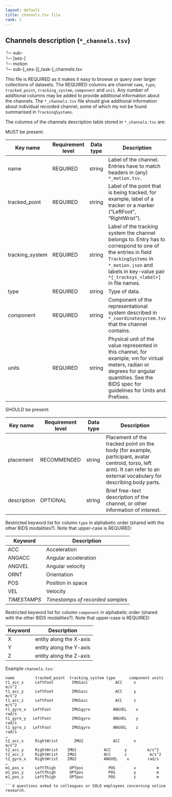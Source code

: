 ```yaml
---
layout: default
title: channels.tsv file
rank: 1
---
```


## Channels description (`*_channels.tsv`)

└─ sub-<label>\
└─ \[ses-<label>]\
└─ motion\
└─ sub-<label>\[\_ses-<label>][\_task-<label>\]_channels.tsv

This file is REQUIRED as it makes it easy to browse or query over larger collections of datasets. The REQUIRED columns are channel `name`, `type`, `tracked_point`, `tracking_system`, `component` and `unit`. Any number of additional columns may be added to provide additional information about the channels. The `*_channels.tsv` file should give additional information about individual recorded channel, some of which my not be found summarised in `TrackingSystems`.

The columns of the channels description table stored in `*_channels.tsv` are:

MUST be present:

| **Key name**    | **Requirement level** | **Data type** | **Description**                                                                                                                                                                                                     |
| --------------- | --------------------- | ------------- | ------------------------------------------------------------------------------------------------------------------------------------------------------------------------------------------------------------------- |
| name            | REQUIRED              | string        | Label of the channel. Entries have to match headers in (any) `*_motion.tsv.`                                                                                                                                        |
| tracked_point   | REQUIRED              | string        | Label of the point that is being tracked, for example, label of a tracker or a marker (“LeftFoot”, “RightWrist”).                                                                                                   |
| tracking_system | REQUIRED              | string        | Label of the tracking system the channel belongs to. Entry has to correspond to one of the entries in field `TrackingSystems` in `*_motion.json` and labels in key-value pair `*[_tracksys_<label>]` in file names. |
| type            | REQUIRED              | string        | Type of data.                                                                                                                                                                                                       |
| component       | REQUIRED              | string        | Component of the representational system described in `*_coordinatesystem.tsv` that the channel contains.                                                                                                           |
| units           | REQUIRED              | string        | Physical unit of the value represented in this channel, for example, vm for virtual meters, radian or degrees for angular quantities. See the BIDS spec for guidelines for Units and Prefixes.                      |

SHOULD be present:

| **Key name** | **Requirement level** | **Data type** | **Description**                                                                                                                                                            |
| ------------ | --------------------- | ------------- | -------------------------------------------------------------------------------------------------------------------------------------------------------------------------- |
| placement    | RECOMMENDED           | string        | Placement of the tracked point on the body (for example, participant, avatar centroid, torso, left arm). It can refer to an external vocabulary for describing body parts. |
| description  | OPTIONAL              | string        | Brief free-text description of the channel, or other information of interest.                                                                                              |

Restricted keyword list for column `type` in alphabetic order (shared with the other BIDS modalities?). Note that upper-case is REQUIRED:

| **Keyword**  | **Description**                  |
| ------------ | -------------------------------- |
| ACC          | Acceleration                     |
| ANGACC       | Angular acceleration             |
| ANGVEL       | Angular velocity                 |
| ORNT         | Orientation                      |
| POS          | Position in space                |
| VEL          | Velocity                         |
| *TIMESTAMPS* | *Timestamps of recorded samples* |

Restricted keyword list for column `component` in alphabetic order (shared with the other BIDS modalities?). Note that upper-case is REQUIRED:

| **Keyword** | **Description**         |
| ----------- | ----------------------- |
| X           | entity along the X-axis |
| Y           | entity along the Y-axis |
| Z           | entity along the Z-axis |

Example `channels.tsv`:

```Text
name		 tracked_point	tracking_system	type	  component	units
t1_acc_x	 LeftFoot	     IMU1acc		    ACC	    x		  m/s^2
t1_acc_y	 LeftFoot	     IMU1acc		    ACC	    y		  m/s^2
t1_acc_z	 LeftFoot	     IMU1acc		    ACC	    z		  m/s^2
t1_gyro_x	LeftFoot	     IMU1gyro	       ANGVEL	 x		  rad/s
t1_gyro_y	LeftFoot	     IMU1gyro	       ANGVEL	 y		  rad/s
t1_gyro_z	LeftFoot	     IMU1gyro	       ANGVEL	 z		  rad/s
…
t2_acc_x	 RightWrist 	  IMU2		       ACC	    x		  m/s^2
t2_acc_y	 RightWrist	   IMU2		       ACC	    y		  m/s^2
t2_acc_z	 RightWrist	   IMU2		       ACC	    z          m/s^2
t2_gyro_x    RightWrist	   IMU2		       ANGVEL	 x	      rad/s
…
m1_pos_x	 LeftThigh	    OPTpos		     POS	    x		  m
m1_pos_y	 LeftThigh	    OPTpos		     POS	    y		  m
m1_pos_z	 LeftThigh	    OPTpos		     POS	    z		  m

```d questions asked to colleagues or SOLO employees concerning online research.

